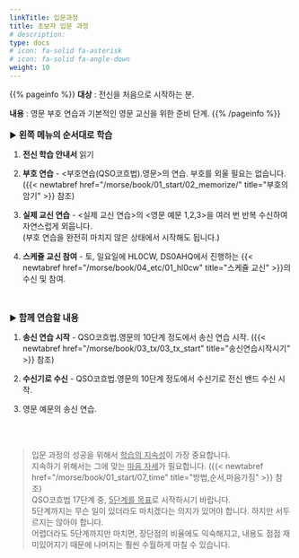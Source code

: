 ```yaml
---
linkTitle: 입문과정
title: 초보자 입문 과정
# description: 
type: docs
# icon: fa-solid fa-asterisk
# icon: fa-solid fa-angle-down
weight: 10
---
```


{{% pageinfo %}}
<b>대상</b> : 전신을 처음으로 시작하는 분.<br>

<b>내용</b> : 영문 부호 연습과 기본적인 영문 교신을 위한 준비 단계.
{{% /pageinfo %}}
<br><br>
▶ <b><span style="font-size:110%">왼쪽 메뉴의 순서대로 학습</span></b>

1. <b>전신 학습 안내서</b> 읽기
<!--{{< newtabref href="/morse/koch/eng" title="부호연습(QSO코흐법).영문" >}}-->
2. <b>부호 연습</b> - <부호연습(QSO코흐법).영문>의 연습. 부호를 외울 필요는 없습니다.
 ({{< newtabref href="/morse/book/01_start/02_memorize/" title="부호의암기" >}} 참조)

3. <b>실제 교신 연습</b> - <실제 교신 연습>의 <영문 예문 1,2,3>을 여러 번 반복 수신하여 자연스럽게 외웁니다.<br>
   (부호 연습을 완전히 마치지 않은 상태에서 시작해도 됩니다.)

4. <b>스케쥴 교신 참여</b> - 토, 일요일에 HL0CW, DS0AHQ에서 진행하는 {{< newtabref href="/morse/book/04_etc/01_hl0cw" title="스케쥴 교신" >}}의 수신 및 참여.

<br><br>
▶ <b><span style="font-size:110%">함께 연습할 내용</span></b>

1. <b>송신 연습 시작</b> - QSO코흐법.영문의 10단계 정도에서 송신 연습 시작. ({{< newtabref href="/morse/book/03_tx/03_tx_start" title="송신연습시작시기" >}} 참조)

2. <b>수신기로 수신</b> - QSO코흐법.영문의 10단계 정도에서 수신기로 전신 밴드 수신 시작.
<!--{{< newtabref href="/morse/qso/eng_1" title="영문 예문 1" >}}, {{< newtabref href="/morse/qso/eng_2" title="영문 예문 2" >}}-->


3. 영문 예문의 송신 연습.

<br><br>
> 입문 과정의 성공을 위해서 <u>학습의 지속성</u>이 가장 중요합니다.<br>
> 지속하기 위해서는 그에 맞는 <u>마음 자세</u>가 필요합니다. ({{< newtabref href="/morse/book/01_start/07_time" title="방법,순서,마음가짐" >}} 참조)<br>
> QSO코흐법 17단계 중, <u>5단계를 목표</u>로 시작하시기 바랍니다.<br>
> 5단계까지는 무슨 일이 있더라도 마치겠다는 의지가 있어야 합니다. 하지만 서두르지는 않아야 합니다.<br>
> 어렵더라도 5단계까지만 마치면, 장단점의 비율에도 익숙해지고, 내용도 점점 재미있어지기 때문에 나머지는 훨씬 수월하게 마칠 수 있습니다.<br>

